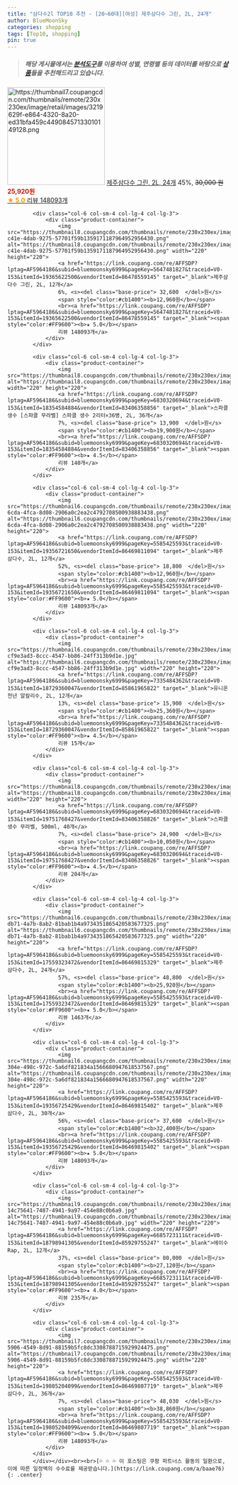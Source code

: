 ```yaml
---
title: "삼다수2l TOP10 추천 - [20~60대][여성] 제주삼다수 그린, 2L, 24개"
author: BlueMoonSky
categories: shopping
tags: [Top10, shopping]
pin: true
---
```


> ##### 해당 게시물에서는 [**분석도구**](https://itemscout.io/)를 이용하여 **성별**, **연령별** 등의 데이터를 바탕으로 [**상품**](https://link.coupang.com/a/baae76)들을 추천해드리고 있습니다.
<div class="container"><div class="row">
            <div class="col-6 col-sm-4 col-lg-4 col-lg-3">
                <div class="product-container">
                    <img src="https://thumbnail7.coupangcdn.com/thumbnails/remote/230x230ex/image/retail/images/3219629f-e864-4320-8a20-ed31bfa459c44908457133010149128.png" alt="https://thumbnail7.coupangcdn.com/thumbnails/remote/230x230ex/image/retail/images/3219629f-e864-4320-8a20-ed31bfa459c44908457133010149128.png" width="220" height="220">
                    <a href="https://link.coupang.com/re/AFFSDP?lptag=AF5964186&subid=bluemoonsky6999&pageKey=5647481827&traceid=V0-153&itemId=19365622542&vendorItemId=86478559175" target="_blank">제주삼다수 그린, 2L, 24개</a>
                    45%, <s><del class="base-price"> 30,000  </del>원</s> 
                    <span style="color:#cb1400"><b>25,920원</b></span>
                    <br><a href="https://link.coupang.com/re/AFFSDP?lptag=AF5964186&subid=bluemoonsky6999&pageKey=5647481827&traceid=V0-153&itemId=19365622542&vendorItemId=86478559175" target="_blank"><span style="color:#FF9600"><b>★ 5.0</b></span>
                    리뷰 148093개</a>
                </div>
            </div>
            
            <div class="col-6 col-sm-4 col-lg-4 col-lg-3">
                <div class="product-container">
                    <img src="https://thumbnail8.coupangcdn.com/thumbnails/remote/230x230ex/image/retail/images/63b7a5b4-c41e-4dab-9275-57701f59b1359171187964952956430.png" alt="https://thumbnail8.coupangcdn.com/thumbnails/remote/230x230ex/image/retail/images/63b7a5b4-c41e-4dab-9275-57701f59b1359171187964952956430.png" width="220" height="220">
                    <a href="https://link.coupang.com/re/AFFSDP?lptag=AF5964186&subid=bluemoonsky6999&pageKey=5647481827&traceid=V0-153&itemId=19365622500&vendorItemId=86478559145" target="_blank">제주삼다수 그린, 2L, 12개</a>
                    6%, <s><del class="base-price"> 32,600  </del>원</s> 
                    <span style="color:#cb1400"><b>12,960원</b></span>
                    <br><a href="https://link.coupang.com/re/AFFSDP?lptag=AF5964186&subid=bluemoonsky6999&pageKey=5647481827&traceid=V0-153&itemId=19365622500&vendorItemId=86478559145" target="_blank"><span style="color:#FF9600"><b>★ 5.0</b></span>
                    리뷰 148093개</a>
                </div>
            </div>
            
            <div class="col-6 col-sm-4 col-lg-4 col-lg-3">
                <div class="product-container">
                    <img src="https://thumbnail8.coupangcdn.com/thumbnails/remote/230x230ex/image/vendor_inventory/33f8/e31511c32c264059954e594a095b336939ae2199c6ab3e92bb72742c5fad.jpg" alt="https://thumbnail8.coupangcdn.com/thumbnails/remote/230x230ex/image/vendor_inventory/33f8/e31511c32c264059954e594a095b336939ae2199c6ab3e92bb72742c5fad.jpg" width="220" height="220">
                    <a href="https://link.coupang.com/re/AFFSDP?lptag=AF5964186&subid=bluemoonsky6999&pageKey=6830320694&traceid=V0-153&itemId=18354584884&vendorItemId=83406358856" target="_blank">스파클생수 [스파클 무라벨] 스파클 생수 2리터×36병, 2L, 36개</a>
                    7%, <s><del class="base-price"> 13,900  </del>원</s> 
                    <span style="color:#cb1400"><b>19,900원</b></span>
                    <br><a href="https://link.coupang.com/re/AFFSDP?lptag=AF5964186&subid=bluemoonsky6999&pageKey=6830320694&traceid=V0-153&itemId=18354584884&vendorItemId=83406358856" target="_blank"><span style="color:#FF9600"><b>★ 4.5</b></span>
                    리뷰 140개</a>
                </div>
            </div>
            
            <div class="col-6 col-sm-4 col-lg-4 col-lg-3">
                <div class="product-container">
                    <img src="https://thumbnail6.coupangcdn.com/thumbnails/remote/230x230ex/image/retail/images/ed6da4a1-6cda-4fca-8d08-2906a0c2ea2c4792708500938883438.png" alt="https://thumbnail6.coupangcdn.com/thumbnails/remote/230x230ex/image/retail/images/ed6da4a1-6cda-4fca-8d08-2906a0c2ea2c4792708500938883438.png" width="220" height="220">
                    <a href="https://link.coupang.com/re/AFFSDP?lptag=AF5964186&subid=bluemoonsky6999&pageKey=5585425593&traceid=V0-153&itemId=19356721650&vendorItemId=86469811094" target="_blank">제주 삼다수, 2L, 12개</a>
                    52%, <s><del class="base-price"> 18,800  </del>원</s> 
                    <span style="color:#cb1400"><b>12,960원</b></span>
                    <br><a href="https://link.coupang.com/re/AFFSDP?lptag=AF5964186&subid=bluemoonsky6999&pageKey=5585425593&traceid=V0-153&itemId=19356721650&vendorItemId=86469811094" target="_blank"><span style="color:#FF9600"><b>★ 5.0</b></span>
                    리뷰 148093개</a>
                </div>
            </div>
            
            <div class="col-6 col-sm-4 col-lg-4 col-lg-3">
                <div class="product-container">
                    <img src="https://thumbnail6.coupangcdn.com/thumbnails/remote/230x230ex/image/retail/images/116335509066249-cf9e3ad3-8ccc-4547-bb86-24ff313b9d1e.jpg" alt="https://thumbnail6.coupangcdn.com/thumbnails/remote/230x230ex/image/retail/images/116335509066249-cf9e3ad3-8ccc-4547-bb86-24ff313b9d1e.jpg" width="220" height="220">
                    <a href="https://link.coupang.com/re/AFFSDP?lptag=AF5964186&subid=bluemoonsky6999&pageKey=7335484362&traceid=V0-153&itemId=18729360047&vendorItemId=85861965822" target="_blank">유니온 천년 알칼리수, 2L, 12개</a>
                    13%, <s><del class="base-price"> 15,900  </del>원</s> 
                    <span style="color:#cb1400"><b>25,360원</b></span>
                    <br><a href="https://link.coupang.com/re/AFFSDP?lptag=AF5964186&subid=bluemoonsky6999&pageKey=7335484362&traceid=V0-153&itemId=18729360047&vendorItemId=85861965822" target="_blank"><span style="color:#FF9600"><b>★ 4.5</b></span>
                    리뷰 15개</a>
                </div>
            </div>
            
            <div class="col-6 col-sm-4 col-lg-4 col-lg-3">
                <div class="product-container">
                    <img src="https://thumbnail8.coupangcdn.com/thumbnails/remote/230x230ex/image/vendor_inventory/d44f/6b1661095a47910bc140d9e8655af8f468229e8151b4d2265b873ed41193.jpg" alt="https://thumbnail8.coupangcdn.com/thumbnails/remote/230x230ex/image/vendor_inventory/d44f/6b1661095a47910bc140d9e8655af8f468229e8151b4d2265b873ed41193.jpg" width="220" height="220">
                    <a href="https://link.coupang.com/re/AFFSDP?lptag=AF5964186&subid=bluemoonsky6999&pageKey=6830320694&traceid=V0-153&itemId=19751768427&vendorItemId=83406358826" target="_blank">스파클 생수 무라벨, 500ml, 40개</a>
                    7%, <s><del class="base-price"> 24,900  </del>원</s> 
                    <span style="color:#cb1400"><b>10,050원</b></span>
                    <br><a href="https://link.coupang.com/re/AFFSDP?lptag=AF5964186&subid=bluemoonsky6999&pageKey=6830320694&traceid=V0-153&itemId=19751768427&vendorItemId=83406358826" target="_blank"><span style="color:#FF9600"><b>★ 4.5</b></span>
                    리뷰 204개</a>
                </div>
            </div>
            
            <div class="col-6 col-sm-4 col-lg-4 col-lg-3">
                <div class="product-container">
                    <img src="https://thumbnail6.coupangcdn.com/thumbnails/remote/230x230ex/image/retail/images/b2403da6-db71-4a7b-8ab2-81bab1b4a9734351865420583677325.png" alt="https://thumbnail6.coupangcdn.com/thumbnails/remote/230x230ex/image/retail/images/b2403da6-db71-4a7b-8ab2-81bab1b4a9734351865420583677325.png" width="220" height="220">
                    <a href="https://link.coupang.com/re/AFFSDP?lptag=AF5964186&subid=bluemoonsky6999&pageKey=5585425593&traceid=V0-153&itemId=17559323472&vendorItemId=86469815329" target="_blank">제주 삼다수, 2L, 24개</a>
                    57%, <s><del class="base-price"> 48,800  </del>원</s> 
                    <span style="color:#cb1400"><b>25,920원</b></span>
                    <br><a href="https://link.coupang.com/re/AFFSDP?lptag=AF5964186&subid=bluemoonsky6999&pageKey=5585425593&traceid=V0-153&itemId=17559323472&vendorItemId=86469815329" target="_blank"><span style="color:#FF9600"><b>★ 5.0</b></span>
                    리뷰 1463개</a>
                </div>
            </div>
            
            <div class="col-6 col-sm-4 col-lg-4 col-lg-3">
                <div class="product-container">
                    <img src="https://thumbnail6.coupangcdn.com/thumbnails/remote/230x230ex/image/retail/images/fb472423-304e-498c-972c-5a6df821834a1566680947618537567.png" alt="https://thumbnail6.coupangcdn.com/thumbnails/remote/230x230ex/image/retail/images/fb472423-304e-498c-972c-5a6df821834a1566680947618537567.png" width="220" height="220">
                    <a href="https://link.coupang.com/re/AFFSDP?lptag=AF5964186&subid=bluemoonsky6999&pageKey=5585425593&traceid=V0-153&itemId=19356725429&vendorItemId=86469815402" target="_blank">제주 삼다수, 2L, 30개</a>
                    56%, <s><del class="base-price"> 37,600  </del>원</s> 
                    <span style="color:#cb1400"><b>32,400원</b></span>
                    <br><a href="https://link.coupang.com/re/AFFSDP?lptag=AF5964186&subid=bluemoonsky6999&pageKey=5585425593&traceid=V0-153&itemId=19356725429&vendorItemId=86469815402" target="_blank"><span style="color:#FF9600"><b>★ 5.0</b></span>
                    리뷰 148093개</a>
                </div>
            </div>
            
            <div class="col-6 col-sm-4 col-lg-4 col-lg-3">
                <div class="product-container">
                    <img src="https://thumbnail9.coupangcdn.com/thumbnails/remote/230x230ex/image/retail/images/116188858910789-14c75641-7487-4941-9a97-454e88c0b6a9.jpg" alt="https://thumbnail9.coupangcdn.com/thumbnails/remote/230x230ex/image/retail/images/116188858910789-14c75641-7487-4941-9a97-454e88c0b6a9.jpg" width="220" height="220">
                    <a href="https://link.coupang.com/re/AFFSDP?lptag=AF5964186&subid=bluemoonsky6999&pageKey=6685723111&traceid=V0-153&itemId=18798941305&vendorItemId=85929755247" target="_blank">에이수 Rap, 2L, 12개</a>
                    37%, <s><del class="base-price"> 80,000  </del>원</s> 
                    <span style="color:#cb1400"><b>27,120원</b></span>
                    <br><a href="https://link.coupang.com/re/AFFSDP?lptag=AF5964186&subid=bluemoonsky6999&pageKey=6685723111&traceid=V0-153&itemId=18798941305&vendorItemId=85929755247" target="_blank"><span style="color:#FF9600"><b>★ 4.0</b></span>
                    리뷰 235개</a>
                </div>
            </div>
            
            <div class="col-6 col-sm-4 col-lg-4 col-lg-3">
                <div class="product-container">
                    <img src="https://thumbnail7.coupangcdn.com/thumbnails/remote/230x230ex/image/retail/images/f3fb5c1c-5906-4549-8d91-88159b5fc8dc3308788715929924475.png" alt="https://thumbnail7.coupangcdn.com/thumbnails/remote/230x230ex/image/retail/images/f3fb5c1c-5906-4549-8d91-88159b5fc8dc3308788715929924475.png" width="220" height="220">
                    <a href="https://link.coupang.com/re/AFFSDP?lptag=AF5964186&subid=bluemoonsky6999&pageKey=5585425593&traceid=V0-153&itemId=19805204099&vendorItemId=86469807719" target="_blank">제주 삼다수, 2L, 36개</a>
                    7%, <s><del class="base-price"> 48,030  </del>원</s> 
                    <span style="color:#cb1400"><b>38,860원</b></span>
                    <br><a href="https://link.coupang.com/re/AFFSDP?lptag=AF5964186&subid=bluemoonsky6999&pageKey=5585425593&traceid=V0-153&itemId=19805204099&vendorItemId=86469807719" target="_blank"><span style="color:#FF9600"><b>★ 5.0</b></span>
                    리뷰 148093개</a>
                </div>
            </div>
            </div></div><br><br>[💦 💦 💦 이 포스팅은 쿠팡 파트너스 활동의 일환으로, 이에 따른 일정액의 수수료를 제공받습니다.](https://link.coupang.com/a/baae76){: .center}